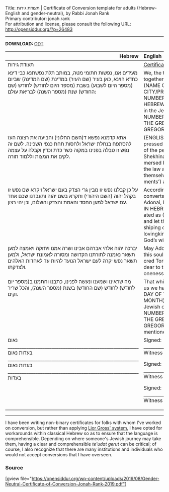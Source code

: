 <html>
<head></head>
<body>
Title: תעודת גירות | Certificate of Conversion template for adults (Hebrew-English and gender-neutral), by Rabbi Jonah Rank<br />
Primary contributor: jonah.rank<br />
For attribution and license, please consult the following URL: <a href="http://opensiddur.org/?p=26483">http://opensiddur.org/?p=26483</a>
<p />
<hr />

<strong>DOWNLOAD: </strong>
<a href="https://opensiddur.org/wp-content/uploads/2019/08/Gender-Neutral-Certificate-of-Conversion-Jonah-Rank-2019.odt">ODT</a>

<table style="margin-left: auto;margin-right: auto;" class="draggable">
<thead><tr><th id="x" style="text-align: right;">Hebrew</th><th style="text-align: left;">English</th></tr></thead>
<tbody>
<tr><td style="vertical-align:top;" width="46%">
<div class="liturgy" lang="he">
תעודת גירות
</span></div></td>
 
<td style="vertical-align:top;" width="53%">
<div class="english" lang="en">
<u>Certificate of Conversion</u>
</div></td></tr>


<tr><td style="vertical-align:top;" width="46%">
<div class="liturgy" lang="he">
מעידים אנו, נפשות חתומי מטה, במותב תלת נפשתנא כבי דינא כחדא הוינא, כאן בעיר (שם העיר) במדינת (שם המדינה) שביום (מספר היום לשבוע) בשבת (מספר היום לחודש) לחודש (שם החודש) שנת (מספר השנה) לבריאת עולם:
</span></div></td>
 
<td style="vertical-align:top;" width="53%">
<div class="english" lang="en">
We, the three witnesses whose signatures appear below—sitting together on an assembled Beit Din (‘court’) here in the city of (NAME OF CITY) in the (STATE/PROVINCE) of (NAME OF CITY/PROVINCE) on (DAY OF THE WEEK), the (ADJECTIVAL NUMBER DAY OF THE HEBREW MONTH) day of (NAME OF THE HEBREW MONTH) in the year (NUMBER OF THE HEBREW YEAR) in the Jewish calendar, which corresponds to the (ADJECTIVAL NUMBER DAY OF THE GREGORIAN MONTH) day of (NAME OF THE GREGORIAN MONTH) in the year (NUMBER OF THE GREGORIAN YEAR) in the Gregorian calendar— testify that:
</div></td></tr>


<tr><td style="vertical-align:top;" width="46%">
<div class="liturgy" lang="he">
אתא קדמנא נפשא ד(השם החלוני) והביעה את רצונה העז להסתפח בנחלת ישראל ולחסות תחת כנפי השכינה. לשם זה נפש זו טבלה בפנינו במקוה כשר כדת וכדין וקבלה על עצמה לקים את המצות וללמוד תורה.
</span></div></td>
 
<td style="vertical-align:top;" width="53%">
<div class="english" lang="en">
(ENGLISH-LANGUAGE LEGAL NAME) came before us and expressed their strong desire to attach themselves to the heritage of the people Israel and to take shelter under the wings of the Shekhinah (the Divine ‘Presence’). For this sake, this soul has immersed before us in a mikveh that is kosher in accordance with the law and customs of the Jewish people and accepted upon themselves the responsibilities of fulfilling mitzvot (‘commandments’) and studying Torah.
</div></td></tr>


<tr><td style="vertical-align:top;" width="46%">
<div class="liturgy" lang="he">
על כן קבלנו נפש זו מבין גרי הצדק בעם ישראל ויקרא שם נפש זו בקהל יהוה
(השם היהודי)
ותקרא בשם יהוה ותעבדנו שכם אחד עם ישראל למען החסד והאמת והצדק והשלום, וכן יהי רצון.
</span></div></td>
 
<td style="vertical-align:top;" width="53%">
<div class="english" lang="en">
Accordingly, we have accepted this soul among those righteous converts in the nation of Israel, and, in the congregation of Adonai, let the name of this soul be called 
(THE HEBREW NAME IN HEBREW LETTERS WITH VOWELS),
which can be transliterated as
(THE HEBREW NAME IN ENGLISH TRANSLITERATION),
and let this soul call to the Divine with the name of Adonai, worshiping our God, together with the nation Israel, for the sake of lovingkindness, truth, righteousness, and peace—and may it be God’s will.
</div></td></tr>


<tr><td style="vertical-align:top;" width="46%">
<div class="liturgy" lang="he">
יברכה יהוה אלהי אברהם אבינו ושרה אמנו ויחזקה ויאמצה למען תשאר נאמנה לתורתנו הקדושה ומסורה לאמונת ישראל, ולמען תשאר נפש יקרה לעם ישראל הנועד להיות עד לאחדות האלהים ולצדקתו.
</span></div></td>
 
<td style="vertical-align:top;" width="53%">
<div class="english" lang="en">
May Adonai, the God of Avraham and Sarah our ancestors, bless this soul with the strength and courage to stay faithful to our sacred Torah and bound to the faith of the people Israel and to stay dear to the nation Israel, appointed to serve as a witness to the oneness of God and God’s righteousness.
</div></td></tr>


<tr><td style="vertical-align:top;" width="46%">
<div class="liturgy" lang="he">
מה שראינו ושמענו ונעשה לפנינו, כתבנו וחתמנו ב(מספר יום לחודש) לחודש (שם החודש) בשנת (מספר השנה), והכל שריר וקים.
</span></div></td>
 
<td style="vertical-align:top;" width="53%">
<div class="english" lang="en">
That which we have seen and heard and has been done before us we have inscribed and signed on the (ADJECTIVAL NUMBER DAY OF THE HEBREW MONTH) day of (NAME OF THE HEBREW MONTH) in the year (NUMBER OF THE HEBREW YEAR) in the Jewish calendar, which corresponds to the (ADJECTIVAL NUMBER DAY OF THE GREGORIAN MONTH) day of (NAME OF THE GREGORIAN MONTH) in the year (NUMBER OF THE GREGORIAN YEAR) in the Gregorian calendar. All of the aforementioned is authoritative and effective.
</div></td></tr>


<tr><td style="vertical-align:top;" width="46%">
<div class="liturgy" lang="he">
נאום _________________________________________________________ בעדות
נאום _________________________________________________________ בעדות
נאום _________________________________________________________ בעדות
</span></div></td>
 
<td style="vertical-align:top;" width="53%">
<div class="english" lang="en">
Signed: ___________________________________________________________________ Witness

Signed: ___________________________________________________________________ Witness

Signed: ___________________________________________________________________ Witness
</div></td></tr>
</tbody></table>

<hr />

I have been writing non-binary certificates for folks with whom I've worked on conversion, but rather than applying <a href="https://www.nonbinaryhebrew.com">Lior Gross' system</a>, I have opted for workarounds within classical Hebrew so as to ensure that the language is comprehensible. Depending on where someone's Jewish journey may take them, having a clear and comprehensible <em>te'udat gerut</em> can be critical; of course, I also recognize that there are many institutions and individuals who would not accept conversions that I have overseen.

<h3>Source</h3>

[gview file="https://opensiddur.org/wp-content/uploads/2019/08/Gender-Neutral-Certificate-of-Conversion-Jonah-Rank-2019.pdf"]
</body>
</html>